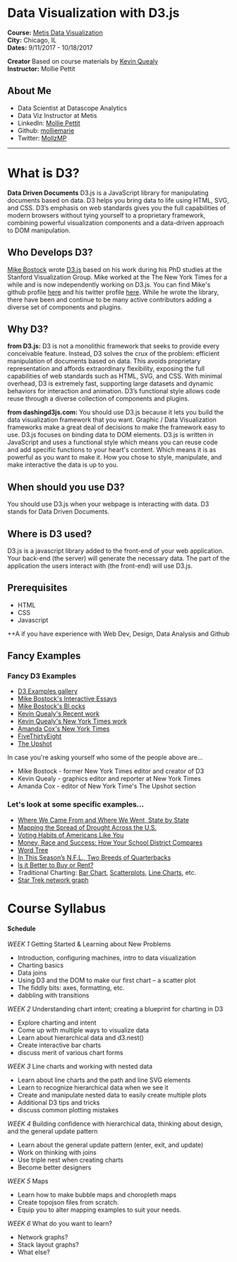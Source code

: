 # Data Visualization with D3.js

**Course:**  [Metis Data Visualization](http://www.thisismetis.com/data-visualization-d3-course)  
**City:**    Chicago, IL  
**Dates:**   9/11/2017 - 10/18/2017 

**Creator** Based on course materials by [Kevin Quealy](https://twitter.com/kevinq)  
**Instructor:** Mollie Pettit  

## About Me

* Data Scientist at Datascope Analytics
* Data Viz Instructor at Metis
* LinkedIn: [Mollie Pettit](https://www.linkedin.com/in/molliempettit)
* Github: [molliemarie](https://github.com/molliemarie)
* Twitter: [MollzMP](https://twitter.com/MollzMP)

---

# What is D3?
**Data Driven Documents** 
D3.js is a JavaScript library for manipulating documents based on data. D3 helps you bring data to life using HTML, SVG, and CSS. D3’s emphasis on web standards gives you the full capabilities of modern browsers without tying yourself to a proprietary framework, combining powerful visualization components and a data-driven approach to DOM manipulation.
 
## Who Develops D3?
[Mike Bostock](https://bost.ocks.org/mike/) wrote [D3.js](https://d3js.org) based on his work during his PhD studies at the Stanford Visualization Group. Mike worked at the The New York Times for a while and is now independently working on D3.js. You can find Mike's github profile [here](https://github.com/mbostock) and his twitter profile [here](https://twitter.com/mbostock). While he wrote the library, there have been and continue to be many active contributors adding a diverse set of components and plugins. 

## Why D3?
**from D3.js:**
D3 is not a monolithic framework that seeks to provide every conceivable feature. Instead, D3 solves the crux of the problem: efficient manipulation of documents based on data. This avoids proprietary representation and affords extraordinary flexibility, exposing the full capabilities of web standards such as HTML, SVG, and CSS. With minimal overhead, D3 is extremely fast, supporting large datasets and dynamic behaviors for interaction and animation. D3’s functional style allows code reuse through a diverse collection of components and plugins.

**from dashingd3js.com:**
You should use D3.js because it lets you build the data visualization framework that you want. Graphic / Data Visualization frameworks make a great deal of decisions to make the framework easy to use. D3.js focuses on binding data to DOM elements. D3.js is written in JavaScript and uses a functional style which means you can reuse code and add specific functions to your heart's content. Which means it is as powerful as you want to make it. How you chose to style, manipulate, and make interactive the data is up to you.

## When should you use D3?
You should use D3.js when your webpage is interacting with data. D3 stands for Data Driven Documents. 

## Where is D3 used?
D3.js is a javascript library added to the front-end of your web application. Your back-end (the server) will generate the necessary data. The part of the application the users interact with (the front-end) will use D3.js.

## Prerequisites 

* HTML
* CSS
* Javascript

++A if you have experience with Web Dev, Design, Data Analysis and Github

## Fancy Examples

### Fancy D3 Examples
 * [D3 Examples gallery](https://github.com/mbostock/d3/wiki/Gallery)
 * [Mike Bostock's Interactive Essays](https://bost.ocks.org/mike/)
 * [Mike Bostock's Bl.ocks](https://bl.ocks.org/mbostock)
 * [Kevin Quealy's Recent work](http://kpq.github.io/)
 * [Kevin Quealy's New York Times work](https://www.nytimes.com/by/kevin-quealy)
 * [Amanda Cox's New York Times](https://www.nytimes.com/by/amanda-cox)
 * [FiveThirtyEight](http://fivethirtyeight.com/)
 * [The Upshot](https://www.nytimes.com/section/upshot)
 
In case you're asking yourself who some of the people above are...
 * Mike Bostock - former New York Times editor and creator of D3
 * Kevin Quealy - graphics editor and reporter at New York Times
 * Amanda Cox - editor of New York Time's The Upshot section
 
### Let's look at some specific examples...
 * [Where We Came From and Where We Went, State by State](https://www.nytimes.com/interactive/2014/08/13/upshot/where-people-in-each-state-were-born.html?abt=0002&abg=0)
 * [Mapping the Spread of Drought Across the U.S.](https://www.nytimes.com/interactive/2014/upshot/mapping-the-spread-of-drought-across-the-us.html?abt=0002&abg=0)
 * [Voting Habits of Americans Like You](https://www.nytimes.com/interactive/2016/06/10/upshot/voting-habits-turnout-partisanship.html)
 * [Money, Race and Success: How Your School District Compares](https://www.nytimes.com/interactive/2016/04/29/upshot/money-race-and-success-how-your-school-district-compares.html?rref=collection%2Fbyline%2Famanda-cox&action=click&contentCollection=undefined&region=stream&module=stream_unit&version=latest&contentPlacement=5&pgtype=collection)
* [Word Tree](https://www.jasondavies.com/wordtree/?source=obama.inauguration.2013.txt&prefix=we)
* [In This Season’s N.F.L., Two Breeds of Quarterbacks](http://www.nytimes.com/interactive/2013/02/03/sports/football/in-this-years-nfl-a-new-breed-of-quarterback.html)
 * [Is it Better to Buy or Rent?](https://www.nytimes.com/interactive/2014/upshot/buy-rent-calculator.html)
 * Traditional Charting: [Bar Chart](https://bl.ocks.org/mbostock/3885304), [Scatterplots](https://bl.ocks.org/mbostock/3887118), [Line Charts](https://bl.ocks.org/mbostock/3883245), etc.
 * [Star Trek network graph](https://datascopeanalytics.com/startrekviz/)

# Course Syllabus


#### Schedule

*WEEK 1* Getting Started & Learning about New Problems

 * Introduction, configuring machines, intro to data visualization
 * Charting basics
 * Data joins
 * Using D3 and the DOM to make our first chart – a scatter plot
 * The fiddly bits: axes, formatting, etc.
 * dabbling with transitions

*WEEK 2* Understanding chart intent; creating a blueprint for charting in D3

 * Explore charting and intent
 * Come up with multiple ways to visualize data
 * Learn about hierarchical data and d3.nest()
 * Create interactive bar charts
 * discuss merit of various chart forms

*WEEK 3* Line charts and working with nested data

* Learn about line charts and the path and line SVG elements
* Learn to recognize hierarchical data when we see it
* Create and manipulate nested data to easily create multiple plots
 * Additional D3 tips and tricks
 * discuss common plotting mistakes

*WEEK 4* Building confidence with hierarchical data, thinking about design, and the general update pattern

* Learn about the general update pattern (enter, exit, and update)
* Work on thinking with joins
* Use triple nest when creating charts
* Become better designers

*WEEK 5* Maps

* Learn how to make bubble maps and choropleth maps
* Create topojson files from scratch.
* Equip you to alter mapping examples to suit your needs.

*WEEK 6* What do you want to learn? 

* Network graphs?
* Stack layout graphs?
* What else?



